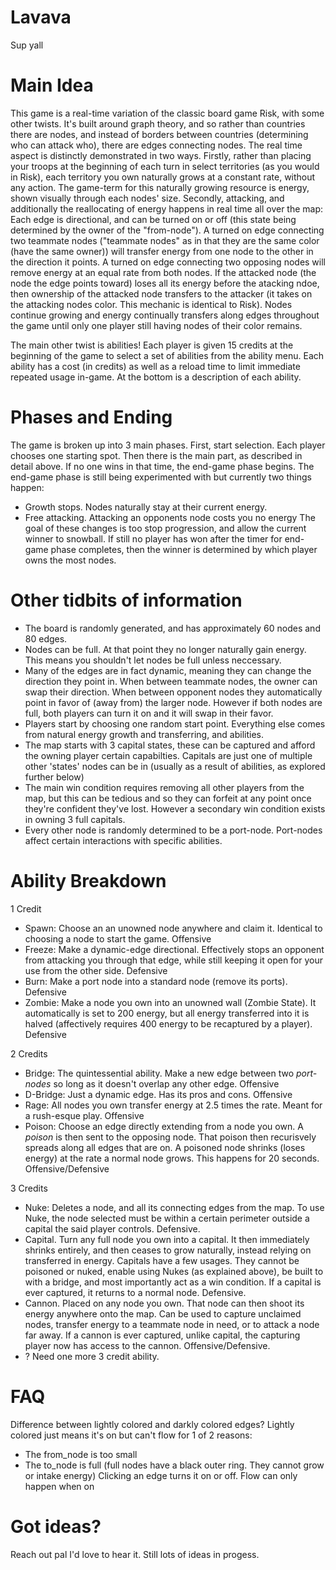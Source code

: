 # Lavava
Sup yall

# Main Idea
This game is a real-time variation of the classic board game Risk, with some other twists. It's built around graph theory, and so rather than countries there are nodes, and instead of borders between countries (determining who can attack who), there are edges connecting nodes. The real time aspect is distinctly demonstrated in two ways. Firstly, rather than placing your troops at the beginning of each turn in select territories (as you would in Risk), each territory you own naturally grows at a constant rate, without any action. The game-term for this naturally growing resource is energy, shown visually through each nodes' size. Secondly, attacking, and additionally the reallocating of energy happens in real time all over the map: Each edge is directional, and can be turned on or off (this state being determined by the owner of the "from-node"). A turned on edge connecting two teammate nodes ("teammate nodes" as in that they are the same color (have the same owner)) will transfer energy from one node to the other in the direction it points. A turned on edge connecting two opposing nodes will remove energy at an equal rate from both nodes. If the attacked node (the node the edge points toward) loses all its energy before the atacking ndoe, then ownership of the attacked node transfers to the attacker (it takes on the attacking nodes color. This mechanic is identical to Risk). Nodes continue growing and energy continually transfers along edges throughout the game until only one player still having nodes of their color remains.

The main other twist is abilities! Each player is given 15 credits at the beginning of the game to select a set of abilities from the ability menu. Each ability has a cost (in credits) as well as a reload time to limit immediate repeated usage in-game. At the bottom is a description of each ability.

# Phases and Ending
The game is broken up into 3 main phases. First, start selection. Each player chooses one starting spot. Then there is the main part, as described in detail above. If no one wins in that time, the end-game phase begins. The end-game phase is still being experimented with but currently two things happen: 
- Growth stops. Nodes naturally stay at their current energy.
- Free attacking. Attacking an opponents node costs you no energy
The goal of these changes is too stop progression, and allow the current winner to snowball. If still no player has won after the timer for end-game phase completes, then the winner is determined by which player owns the most nodes.

# Other tidbits of information 
- The board is randomly generated, and has approximately 60 nodes and 80 edges.
- Nodes can be full. At that point they no longer naturally gain energy. This means you shouldn't let nodes be full unless neccessary.
- Many of the edges are in fact dynamic, meaning they can change the direction they point in. When between teammate nodes, the owner can swap their direction. When between opponent nodes they automatically point in favor of (away from) the larger node. However if both nodes are full, both players can turn it on and it will swap in their favor.
- Players start by choosing one random start point. Everything else comes from natural energy growth and transferring, and abilities.
- The map starts with 3 capital states, these can be captured and afford the owning player certain capabilties. Capitals are just one of multiple other 'states' nodes can be in (usually as a result of abilities, as explored further below)
- The main win condition requires removing all other players from the map, but this can be tedious and so they can forfeit at any point once they're confident they've lost. However a secondary win condition exists in owning 3 full capitals.
- Every other node is randomly determined to be a port-node. Port-nodes affect certain interactions with specific abilities.

# Ability Breakdown
1 Credit
- Spawn: Choose an an unowned node anywhere and claim it. Identical to choosing a node to start the game. Offensive
- Freeze: Make a dynamic-edge directional. Effectively stops an opponent from attacking you through that edge, while still keeping it open for your use from the other side. Defensive
- Burn: Make a port node into a standard node (remove its ports). Defensive
- Zombie: Make a node you own into an unowned wall (Zombie State). It automatically is set to 200 energy, but all energy transferred into it is halved (affectively requires 400 energy to be recaptured by a player). Defensive

2 Credits
- Bridge: The quintessential ability. Make a new edge between two *port-nodes* so long as it doesn't overlap any other edge. Offensive
- D-Bridge: Just a dynamic edge. Has its pros and cons. Offensive
- Rage: All nodes you own transfer energy at 2.5 times the rate. Meant for a rush-esque play. Offensive
- Poison: Choose an edge directly extending from a node you own. A *poison* is then sent to the opposing node. That poison then recurisvely spreads along all edges that are on. A poisoned node shrinks (loses energy) at the rate a normal node grows. This happens for 20 seconds. Offensive/Defensive

3 Credits
- Nuke: Deletes a node, and all its connecting edges from the map. To use Nuke, the node selected must be within a certain perimeter outside a capital the said player controls. Defensive.
- Capital. Turn any full node you own into a capital. It then immediately shrinks entirely, and then ceases to grow naturally, instead relying on transferred in energy. Capitals have a few usages. They cannot be poisoned or nuked, enable using Nukes (as explained above), be built to with a bridge, and most importantly act as a win condition. If a capital is ever captured, it returns to a normal node. Defensive.
- Cannon. Placed on any node you own. That node can then shoot its energy anywhere onto the map. Can be used to capture unclaimed nodes, transfer energy to a teammate node in need, or to attack a node far away. If a cannon is ever captured, unlike capital, the capturing player now has access to the cannon. Offensive/Defensive.
- ? Need one more 3 credit ability.

# FAQ

Difference between lightly colored and darkly colored edges?
Lightly colored just means it's on but can't flow for 1 of 2 reasons:
- The from_node is too small
- The to_node is full (full nodes have a black outer ring. They cannot grow or intake energy)
Clicking an edge turns it on or off. Flow can only happen when on

# Got ideas?
Reach out pal I'd love to hear it. Still lots of ideas in progess.


